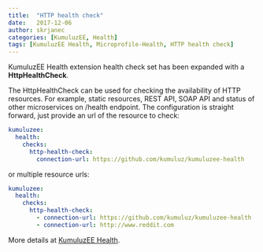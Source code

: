 ```yaml
---
title:  "HTTP health check"
date:   2017-12-06
author: skrjanec
categories: [KumuluzEE, Health]
tags: [KumuluzEE Health, Microprofile-Health, HTTP health check]
---
```


KumuluzEE Health extension health check set has been expanded with a **HttpHealthCheck**.

<!--more-->

The HttpHealthCheck can be used for checking the availability of HTTP resources. For example, static resources, REST API, SOAP API and status of other microservices on /health endpoint. The configuration is straight forward, just provide an url of the resource to check:

```yaml
kumuluzee:
  health:
    checks:
      http-health-check:
        connection-url: https://github.com/kumuluz/kumuluzee-health
```

or multiple resource urls:

```yaml
kumuluzee:
  health:
    checks:
      http-health-check:
        - connection-url: https://github.com/kumuluz/kumuluzee-health
        - connection-url: http://www.reddit.com
```

More details at [KumuluzEE Health](https://github.com/kumuluz/kumuluzee-health/blob/master/README.md).
